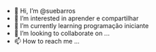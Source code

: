- 👋 Hi, I’m @suebarros
- 👀 I’m interested in aprender e compartilhar
- 🌱 I’m currently learning programação iniciante
- 💞️ I’m looking to collaborate on ...
- 📫 How to reach me ...

<!---
suebarros/suebarros is a ✨ special ✨ repository because its `README.md` (this file) appears on your GitHub profile.
You can click the Preview link to take a look at your changes.
--->

